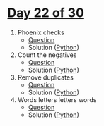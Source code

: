 # [Day 22 of 30](https://www.hackerrank.com/contests/day-22-of-30/challenges "Day 22 of 30 contest link")

1. Phoenix checks
   - [Question](https://www.hackerrank.com/contests/day-22-of-30/challenges/phoenix-checks "Phoenix checks")
   - Solution ([Python](Phoenix%20checks/Python/ "Solution in Python")) 
2. Count the negatives
   - [Question](https://www.hackerrank.com/contests/day-22-of-30/challenges/count-the-negatives "Count the negatives")
   - Solution ([Python](Count%20the%20negatives/Python/ "Solution in Python"))
3. Remove duplicates
   - [Question](https://www.hackerrank.com/contests/day-22-of-30/challenges/remove-duplicates-in "Remove duplicates")
   - Solution ([Python](Remove%20duplicates/Python/ "Solution in Python"))
4. Words letters letters words
   - [Question](https://www.hackerrank.com/contests/day-22-of-30/challenges/words-letters-letters-words "Words letters letters words")
   - Solution ([Python](Words%20letters%20letters%20words/Python/ "Solution in Python")) 